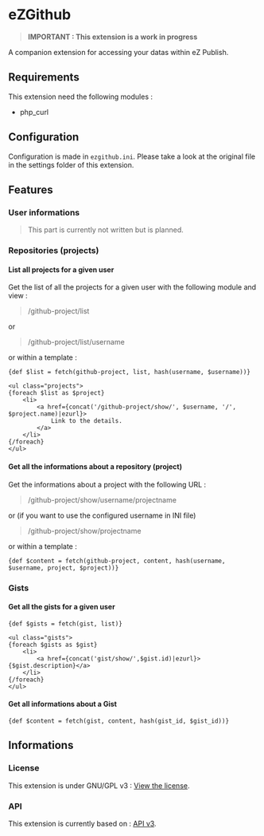 # eZGithub

> **IMPORTANT : This extension is a work in progress**

A companion extension for accessing your datas within eZ Publish.


## Requirements

This extension need the following modules :

* php_curl


## Configuration

Configuration is made in `ezgithub.ini`. Please take a look at the original file in the settings folder of this extension.


## Features

### User informations

> This part is currently not written but is planned.


### Repositories (projects)

#### List all projects for a given user

Get the list of all the projects for a given user with the following module and view :

> /github-project/list

or

> /github-project/list/username

or within a template :

    {def $list = fetch(github-project, list, hash(username, $username))}
    
    <ul class="projects">
    {foreach $list as $project}
        <li>
            <a href={concat('/github-project/show/', $username, '/', $project.name)|ezurl}>
                Link to the details.
            </a>
        </li>
    {/foreach}
    </ul>


#### Get all the informations about a repository (project)

Get the informations about a project with the following URL :

> /github-project/show/username/projectname

or (if you want to use the configured username in INI file)

> /github-project/show/projectname

or within a template :

    {def $content = fetch(github-project, content, hash(username, $username, project, $project))}


### Gists

#### Get all the gists for a given user

    {def $gists = fetch(gist, list)}
    
    <ul class="gists">
    {foreach $gists as $gist}
        <li>
            <a href={concat('gist/show/',$gist.id)|ezurl}>{$gist.description}</a>
        </li>
    {/foreach}
    </ul>
    
#### Get all informations about a Gist

    {def $content = fetch(gist, content, hash(gist_id, $gist_id))}
    
    

## Informations

### License

This extension is under GNU/GPL v3 : [View the license](http://www.gnu.org/copyleft/gpl.html).

### API

This extension is currently based on : [API v3](http://developer.github.com/v3/).